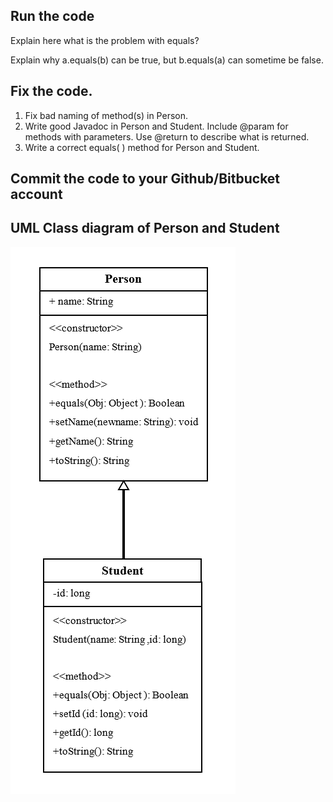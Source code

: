 ## Run the code

Explain here what is the problem with equals?

Explain why a.equals(b) can be true, but b.equals(a) can sometime be false.

## Fix the code.

1. Fix bad naming of method(s) in Person.
2. Write good Javadoc in Person and Student. Include @param for methods with parameters. Use @return to describe what is returned.
3. Write a correct equals( ) method for Person and Student.

## Commit the code to your Github/Bitbucket account

## UML Class diagram of Person and Student
![UML-Diagram](https://github.com/napnie/Fixcode/raw/master/UML-Diagram.png)